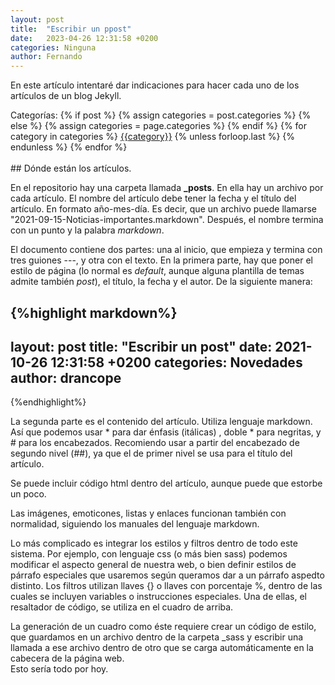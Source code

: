 ```yaml
---
layout: post
title:  "Escribir un ppost"
date:   2023-04-26 12:31:58 +0200
categories: Ninguna
author: Fernando
---
```

En este artículo intentaré dar indicaciones para hacer cada uno de los artículos de un blog Jekyll.

<div class="post-categories">
 Categorías: {% if post %}
   {% assign categories = post.categories %}
 {% else %}
   {% assign categories = page.categories %}
 {% endif %}
 {% for category in categories %}
 <a href="{{site.baseurl}}/categories/#{{category|slugize}}">{{category}}</a>
 {% unless forloop.last %}&nbsp;{% endunless %}
 {% endfor %}
</div>
<br>
## Dónde están los artículos.

En el repositorio hay una carpeta llamada **_posts**. En ella hay un archivo por cada artículo. El nombre del artículo debe tener la fecha y el título del artículo. En formato año-mes-día. Es decir, que un archivo puede llamarse "2021-09-15-Noticias-importantes.markdown". Después, el nombre termina con un punto y la palabra *markdown*.

El documento contiene dos partes: una al inicio, que empieza y termina con tres guiones ---, y otra con el texto. En la primera parte, hay que poner el estilo de página (lo normal es *default*, aunque alguna plantilla de temas admite también *post*), el título, la fecha y el autor. De la siguiente manera:

{%highlight markdown%}
---
layout: post
title:  "Escribir un post"
date:   2021-10-26 12:31:58 +0200
categories: Novedades
author: drancope
---
{%endhighlight%}

La segunda parte es el contenido del artículo. Utiliza lenguaje markdown. Así que podemos usar * para dar énfasis (itálicas) , doble * para negritas, y # para los encabezados. Recomiendo usar a partir del encabezado de segundo nivel (##), ya que el de primer nivel se usa para el título del artículo.

Se puede incluir código html dentro del artículo, aunque puede que estorbe un poco.

Las imágenes, emoticones, listas y enlaces funcionan también con normalidad, siguiendo los manuales del lenguaje markdown.

Lo más complicado es integrar los estilos y filtros dentro de todo este sistema. Por ejemplo, con lenguaje css (o más bien sass) podemos modificar el aspecto general de nuestra web, o bien definir estilos de párrafo especiales que usaremos según queramos dar a un párrafo aspedto distinto. Los filtros utilizan llaves {} o llaves con porcentaje %, dentro de las cuales se incluyen variables o instrucciones especiales. Una de ellas, el resaltador de código, se utiliza en el cuadro de arriba.

<div class="bloque">
La generación de un cuadro como éste requiere crear un código de estilo, que guardamos en un archivo dentro de la carpeta _sass y escribir una llamada a ese archivo dentro de otro que se carga automáticamente en la cabecera de la página web.
</div>
Esto sería todo por hoy.
